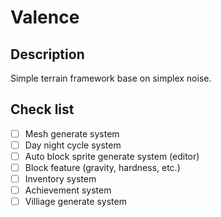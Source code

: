 # Valence

## Description

Simple terrain framework base on simplex noise.

## Check list

- [ ] Mesh generate system
- [ ] Day night cycle system
- [ ] Auto block sprite generate system (editor)
- [ ] Block feature (gravity, hardness, etc.)
- [ ] Inventory system
- [ ] Achievement system
- [ ] Villiage generate system
